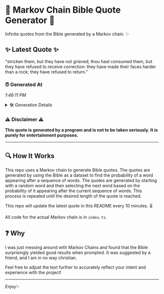 # 📖 Markov Chain Bible Quote Generator 📖

Infinite quotes from the Bible generated by a Markov chain. ✨

## ✨ Latest Quote ✨
"stricken them, but they have not grieved; thou hast consumed them, but they have refused to receive correction: they have made their faces harder than a rock; they have refused to return."

### ⏰ Generated At
*1:46:11 PM*

<details>
    <summary>🛠️ Generation Details</summary>
    <p>
        <strong>🌱 Seed:</strong> stricken<br>
        <strong>🔄 Iterations:</strong> 31<br>
        <strong>📜 Context History:</strong><br>[ stricken ]: them,<br>[ stricken, them, ]: but<br>[ stricken, them,, but ]: they<br>[ stricken, them,, but, they ]: have<br>[ stricken, them,, but, they, have ]: not<br>[ stricken, them,, but, they, have, not ]: grieved;<br>[ them,, but, they, have, not, grieved; ]: thou<br>[ but, they, have, not, grieved;, thou ]: hast<br>[ they, have, not, grieved;, thou, hast ]: consumed<br>[ have, not, grieved;, thou, hast, consumed ]: them,<br>[ not, grieved;, thou, hast, consumed, them, ]: but<br>[ grieved;, thou, hast, consumed, them,, but ]: they<br>[ thou, hast, consumed, them,, but, they ]: have<br>[ hast, consumed, them,, but, they, have ]: refused<br>[ consumed, them,, but, they, have, refused ]: to<br>[ them,, but, they, have, refused, to ]: receive<br>[ but, they, have, refused, to, receive ]: correction:<br>[ they, have, refused, to, receive, correction: ]: they<br>[ have, refused, to, receive, correction:, they ]: have<br>[ refused, to, receive, correction:, they, have ]: made<br>[ to, receive, correction:, they, have, made ]: their<br>[ receive, correction:, they, have, made, their ]: faces<br>[ correction:, they, have, made, their, faces ]: harder<br>[ they, have, made, their, faces, harder ]: than<br>[ have, made, their, faces, harder, than ]: a<br>[ made, their, faces, harder, than, a ]: rock;<br>[ their, faces, harder, than, a, rock; ]: they<br>[ faces, harder, than, a, rock;, they ]: have<br>[ harder, than, a, rock;, they, have ]: refused<br>[ than, a, rock;, they, have, refused ]: to<br>[ a, rock;, they, have, refused, to ]: return.<br>
    </p>
</details>

### ⚠️ Disclaimer ⚠️
**This quote is generated by a program and is not to be taken seriously. It is purely for entertainment purposes.**

---

## 🔍 How It Works

This repo uses a Markov chain to generate Bible quotes. The quotes are generated by using the Bible as a dataset to find the probability of a word appearing after a sequence of words. The quotes are generated by starting with a random word and then selecting the next word based on the probability of it appearing after the current sequence of words. This process is repeated until the desired length of the quote is reached.

This repo will update the latest quote in this README every 10 minutes. ⏳

All code for the actual Markov chain is in `index.ts`.

## ❓ Why

I was just messing around with Markov Chains and found that the Bible surprisingly yielded good results when prompted. 
It was suggested by a friend, and I am in no way christian.

Feel free to adjust the text further to accurately reflect your intent and experience with the project!

---

*Enjoy*✨
